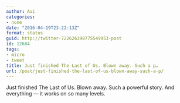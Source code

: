 ```yaml
---
author: Avi
categories:
- none
date: "2016-04-19T23:22:13Z"
format: status
guid: http://twitter-722626398775549953-post
id: 12684
tags:
- micro
- tweet
title: Just finished The Last of Us. Blown away. Such a p…
url: /post/just-finished-the-last-of-us-blown-away-such-a-p/
---
```

Just finished The Last of Us. Blown away. Such a powerful story. And everything — it works on so many levels.